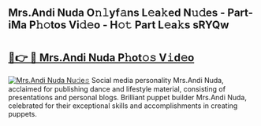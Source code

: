 ## Mrs.Andi Nuda O𝚗𝚕yf𝚊ns L𝚎a𝚔ed N𝚞𝚍es - Part-iMa P𝚑𝚘tos Vi𝚍𝚎o - H𝚘𝚝 Part L𝚎a𝚔s sRYQw

# <h2><a href="http://kf4km5d.oniu.top/?m=Mrs.Andi+Nuda">🔗👉 🔴 Mrs.Andi Nuda P𝚑ot𝚘𝚜 V𝚒d𝚎o</a></h2>

[![Mrs.Andi Nuda Nu𝚍e𝚜](https://i.imgur.com/0qMVB7G.gif)](http://kf4km5d.oniu.top/?m=Mrs.Andi+Nuda)
Social media personality Mrs.Andi Nuda, acclaimed for publishing dance and lifestyle material, consisting of presentations and personal blogs. Brilliant puppet builder Mrs.Andi Nuda, celebrated for their exceptional skills and accomplishments in creating puppets.  
